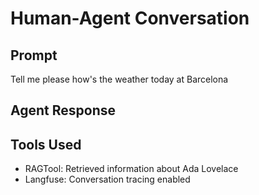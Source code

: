 # Human-Agent Conversation

## Prompt
Tell me please how's the weather today at Barcelona

## Agent Response


## Tools Used
- RAGTool: Retrieved information about Ada Lovelace
- Langfuse: Conversation tracing enabled